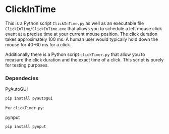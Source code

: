 # ClickInTime
This is a Python script `ClickInTime.py` as well as an executable file `ClickInTime/ClickInTime.exe` that allows you to schedule a left mouse click event at a precise time at your current mouse position. The click duration takes approximately 100 ms. A human user would typically hold down the mouse for 40-60 ms for a click.

Additionally there is a Python script `clickTimer.py` that allow you to measure the click duration and the exact time of a click. This script is purely for testing purposes.

### Dependecies
PyAutoGUI
```
pip install pyautogui
```

For `clickTimer.py`:

pynput
```
pip install pynput
```
